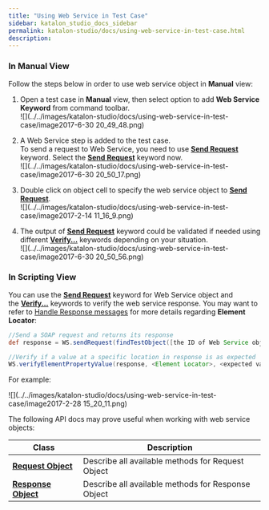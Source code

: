 ```yaml
---
title: "Using Web Service in Test Case" 
sidebar: katalon_studio_docs_sidebar
permalink: katalon-studio/docs/using-web-service-in-test-case.html 
description: 
---
```

### In Manual View

Follow the steps below in order to use web service object in **Manual** view:

1.  Open a test case in **Manual** view, then select option to add **Web Service Keyword** from command toolbar.  
    ![](../../images/katalon-studio/docs/using-web-service-in-test-case/image2017-6-30 20_49_48.png)  
      
    
2.  A Web Service step is added to the test case.   
    To send a request to Web Service, you need to use **[Send Request](https://docs.katalon.com/display/KD/%5BWS%5D+Send+Request)** keyword. Select the **[Send Request](https://docs.katalon.com/display/KD/%5BWS%5D+Send+Request)** keyword now.  
    ![](../../images/katalon-studio/docs/using-web-service-in-test-case/image2017-6-30 20_50_17.png)  
      
    
3.  Double click on object cell to specify the web service object to **[Send Request](https://docs.katalon.com/display/KD/%5BWS%5D+Send+Request)**.  
    ![](../../images/katalon-studio/docs/using-web-service-in-test-case/image2017-2-14 11_16_9.png)  
      
    
4.  The output of **[Send Request](https://docs.katalon.com/display/KD/%5BWS%5D+Send+Request)** keyword could be validated if needed using different **[Verify...](https://docs.katalon.com/display/KD/Web+Service)** keywords depending on your situation.  
    ![](../../images/katalon-studio/docs/using-web-service-in-test-case/image2017-6-30 20_50_56.png)

### In Scripting View

You can use the **[Send Request](https://docs.katalon.com/display/KD/%5BWS%5D+Send+Request)** keyword for Web Service object and the **[Verify...](https://docs.katalon.com/display/KD/Web+Service)** keywords to verify the web service response. You may want to refer to [Handle Response messages](#UsingWebServiceinTestCase-HandleResponsemessages) for more details regarding **Element Locator**:

```groovy
//Send a SOAP request and returns its response
def response = WS.sendRequest(findTestObject([the ID of Web Service object]))

//Verify if a value at a specific location in response is as expected
WS.verifyElementPropertyValue(response, <Element Locator>, <expected value>)
```

For example:

![](../../images/katalon-studio/docs/using-web-service-in-test-case/image2017-2-28 15_20_11.png)

The following API docs may prove useful when working with web service objects:

<table class="confluenceTable" style="table-layout: fixed;"><thead><tr><th class="confluenceTh" style="">Class</th><th class="confluenceTh" style="">Description</th></tr></thead><tbody style=""><tr style=""><td class="confluenceTd" style=""><strong style=""><a class="external-link" href="http://api-docs.katalon.com/studio/v4.6.0.2/api/com/kms/katalon/core/testobject/RequestObject.html" rel="nofollow" style="">Request Object</a></strong></td><td class="confluenceTd" style="">Describe all available methods for Request Object</td></tr><tr style=""><td class="confluenceTd" style=""><strong style=""><a class="external-link" href="http://api-docs.katalon.com/studio/v4.6.0.2/api/com/kms/katalon/core/testobject/ResponseObject.html" rel="nofollow" style="">Response Object</a></strong></td><td class="confluenceTd" style=""><span style="">Describe all available methods for Response Object</span></td></tr></tbody></table>